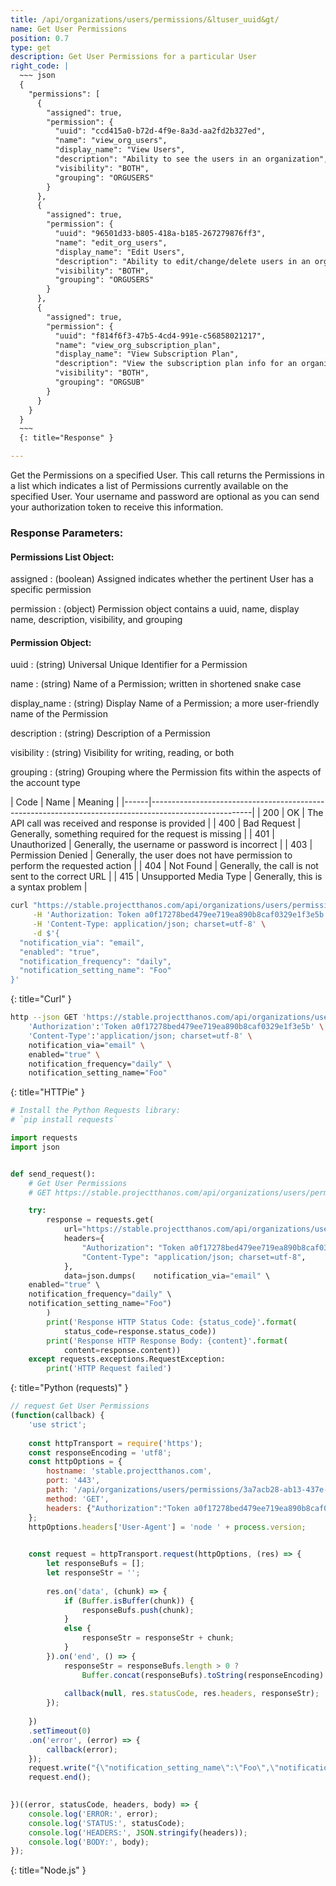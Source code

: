 ```yaml
---
title: /api/organizations/users/permissions/&ltuser_uuid&gt/
name: Get User Permissions
position: 0.7
type: get
description: Get User Permissions for a particular User
right_code: |
  ~~~ json
  {
    "permissions": [
      {
        "assigned": true,
        "permission": {
          "uuid": "ccd415a0-b72d-4f9e-8a3d-aa2fd2b327ed",
          "name": "view_org_users",
          "display_name": "View Users",
          "description": "Ability to see the users in an organization",
          "visibility": "BOTH",
          "grouping": "ORGUSERS"
        }
      },
      {
        "assigned": true,
        "permission": {
          "uuid": "96501d33-b805-418a-b185-267279876ff3",
          "name": "edit_org_users",
          "display_name": "Edit Users",
          "description": "Ability to edit/change/delete users in an organization",
          "visibility": "BOTH",
          "grouping": "ORGUSERS"
        }
      },
      {
        "assigned": true,
        "permission": {
          "uuid": "f814f6f3-47b5-4cd4-991e-c56858021217",
          "name": "view_org_subscription_plan",
          "display_name": "View Subscription Plan",
          "description": "View the subscription plan info for an organization",
          "visibility": "BOTH",
          "grouping": "ORGSUB"
        }
      }
    }
  }
  ~~~
  {: title="Response" }

---
```

Get the Permissions on a specified User. This call returns the Permissions in a list which indicates a list of Permissions currently available on the specified User. Your username and password are optional as you can send your authorization token to receive this information.

### Response Parameters:

#### Permissions List Object:

assigned
: (boolean) Assigned indicates whether the pertinent User has a specific permission

permission
: (object) Permission object contains a uuid, name, display name, description, visibility, and grouping

#### Permission Object:

uuid
: (string) Universal Unique Identifier for a Permission

name
: (string) Name of a Permission; written in shortened snake case

display_name
: (string) Display Name of a Permission; a more user-friendly name of the Permission

description
: (string) Description of a Permission

visibility
: (string) Visibility for writing, reading, or both

grouping
: (string) Grouping where the Permission fits within the aspects of the account type

| Code | Name                   | Meaning                                                                      |
|------|-------------------------------------------------------------------------------------------------------|
| 200  | OK                     | The API call was received and response is provided                           |
| 400  | Bad Request            | Generally, something required for the request is missing                     |
| 401  | Unauthorized           | Generally, the username or password is incorrect                             |
| 403  | Permission Denied      | Generally, the user does not have permission to perform the requested action |
| 404  | Not Found              | Generally, the call is not sent to the correct URL                           |
| 415  | Unsupported Media Type | Generally, this is a syntax problem                                          |


~~~ bash
curl "https://stable.projectthanos.com/api/organizations/users/permissions/3a7acb28-ab13-437e-8c35-46cf4f0bea49/" \
     -H 'Authorization: Token a0f17278bed479ee719ea890b8caf0329e1f3e5b' \
     -H 'Content-Type: application/json; charset=utf-8' \
     -d $'{
  "notification_via": "email",
  "enabled": "true",
  "notification_frequency": "daily",
  "notification_setting_name": "Foo"
}'

~~~
{: title="Curl" }

~~~ bash
http --json GET 'https://stable.projectthanos.com/api/organizations/users/permissions/3a7acb28-ab13-437e-8c35-46cf4f0bea49/' \
    'Authorization':'Token a0f17278bed479ee719ea890b8caf0329e1f3e5b' \
    'Content-Type':'application/json; charset=utf-8' \
    notification_via="email" \
    enabled="true" \
    notification_frequency="daily" \
    notification_setting_name="Foo"

~~~
{: title="HTTPie" }

~~~ python
# Install the Python Requests library:
# `pip install requests`

import requests
import json


def send_request():
    # Get User Permissions
    # GET https://stable.projectthanos.com/api/organizations/users/permissions/3a7acb28-ab13-437e-8c35-46cf4f0bea49/

    try:
        response = requests.get(
            url="https://stable.projectthanos.com/api/organizations/users/permissions/3a7acb28-ab13-437e-8c35-46cf4f0bea49/",
            headers={
                "Authorization": "Token a0f17278bed479ee719ea890b8caf0329e1f3e5b",
                "Content-Type": "application/json; charset=utf-8",
            },
            data=json.dumps(    notification_via="email" \
    enabled="true" \
    notification_frequency="daily" \
    notification_setting_name="Foo")
        )
        print('Response HTTP Status Code: {status_code}'.format(
            status_code=response.status_code))
        print('Response HTTP Response Body: {content}'.format(
            content=response.content))
    except requests.exceptions.RequestException:
        print('HTTP Request failed')

~~~
{: title="Python (requests)" }

~~~ javascript
// request Get User Permissions 
(function(callback) {
    'use strict';
        
    const httpTransport = require('https');
    const responseEncoding = 'utf8';
    const httpOptions = {
        hostname: 'stable.projectthanos.com',
        port: '443',
        path: '/api/organizations/users/permissions/3a7acb28-ab13-437e-8c35-46cf4f0bea49/',
        method: 'GET',
        headers: {"Authorization":"Token a0f17278bed479ee719ea890b8caf0329e1f3e5b","Content-Type":"application/json; charset=utf-8"}
    };
    httpOptions.headers['User-Agent'] = 'node ' + process.version;
 

    const request = httpTransport.request(httpOptions, (res) => {
        let responseBufs = [];
        let responseStr = '';
        
        res.on('data', (chunk) => {
            if (Buffer.isBuffer(chunk)) {
                responseBufs.push(chunk);
            }
            else {
                responseStr = responseStr + chunk;            
            }
        }).on('end', () => {
            responseStr = responseBufs.length > 0 ? 
                Buffer.concat(responseBufs).toString(responseEncoding) : responseStr;
            
            callback(null, res.statusCode, res.headers, responseStr);
        });
        
    })
    .setTimeout(0)
    .on('error', (error) => {
        callback(error);
    });
    request.write("{\"notification_setting_name\":\"Foo\",\"notification_via\":\"email\",\"enabled\":\"true\",\"notification_frequency\":\"daily\"}")
    request.end();
    

})((error, statusCode, headers, body) => {
    console.log('ERROR:', error); 
    console.log('STATUS:', statusCode);
    console.log('HEADERS:', JSON.stringify(headers));
    console.log('BODY:', body);
});

~~~
{: title="Node.js" }

